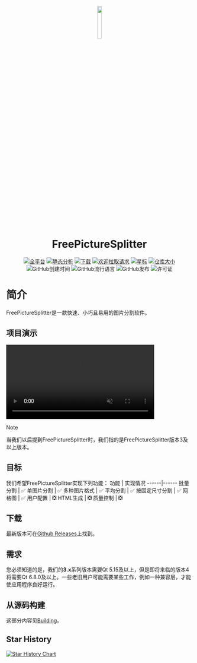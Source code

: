 <div align="center">
<img src="../../src/resources/fps.ico" width="15%" height="15%">
</div>

<div align="center">
<h1>FreePictureSplitter</h1>

[![全平台](https://img.shields.io/github/actions/workflow/status/zxunge/FreePictureSplitter/build.yml?style=flat-square)](https://github.com/zxunge/FreePictureSplitter/actions/workflows/build.yml)
[![静态分析](https://img.shields.io/github/actions/workflow/status/zxunge/FreePictureSplitter/static-analysis.yml?style=flat-square&label=static-analysis)](https://github.com/zxunge/FreePictureSplitter/actions/workflows/static-analysis.yml)
[![下载](https://img.shields.io/github/downloads/zxunge/FreePictureSplitter/total.svg?maxAge=2592001&style=flat-square)](https://github.com/zxunge/FreePictureSplitter/releases/)
[![欢迎拉取请求](https://img.shields.io/badge/PRs-welcome-brightgreen.svg?style=flat-square)](https://github.com/zxunge/FreePictureSplitter/pulls)
[![星标](https://img.shields.io/github/stars/zxunge/FreePictureSplitter?style=flat-square)](https://github.com/zxunge/FreePictureSplitter/stargazers)
[![仓库大小](https://img.shields.io/github/repo-size/zxunge/FreePictureSplitter?style=flat-square)](https://github.com/zxunge/FreePictureSplitter)
<img alt="GitHub创建时间" src="https://img.shields.io/github/created-at/zxunge/FreePictureSplitter?style=flat-square" />
<img alt="GitHub流行语言" src="https://img.shields.io/github/languages/top/zxunge/FreePictureSplitter?style=flat-square" />
<img alt="GitHub发布" src="https://img.shields.io/github/v/release/zxunge/FreePictureSplitter?style=flat-square" />
<img alt="许可证" src="https://img.shields.io/github/license/zxunge/FreePictureSplitter?style=flat-square" />
</div>

# 简介
FreePictureSplitter是一款快速、小巧且易用的图片分割软件。

## 项目演示
<video src="https://github.com/user-attachments/assets/d36a9fd0-6d29-4a09-a1d4-fe8c469507ec" data-canonical-src="https://github.com/user-attachments/assets/d36a9fd0-6d29-4a09-a1d4-fe8c469507ec" controls="controls" muted="muted" class="d-block rounded-bottom-2 border-top width-fit" style="max-height:640px; min-height: 200px"></video>

> [!NOTE]
> 当我们以后提到FreePictureSplitter时，我们指的是FreePictureSplitter版本3及以上版本。

## 目标
我们希望FreePictureSplitter实现下列功能：
功能 | 实现情况
------|------
批量分割 | ✅
单图片分割 | ✅
多种图片格式 | ✅
平均分割 | ✅
按固定尺寸分割 | ✅
网格图 | ✅
用户配置 | ❎
HTML生成 | ❎
质量控制 | ❎

## 下载
最新版本可在[Github Releases](https://github.com/zxunge/FreePictureSplitter/releases)上找到。

## 需求
您必须知道的是，我们的**3.x**系列版本需要Qt 5.15及以上，但是即将来临的版本4将需要Qt 6.8.0及以上。一些老旧用户可能需要某些工作，例如一种兼容层，才能使应用程序良好运行。

## 从源码构建
这部分内容见[Building](build.md)。

## Star History
[![Star History Chart](https://api.star-history.com/svg?repos=zxunge/FreePictureSplitter&type=Date)](https://star-history.com/#zxunge/FreePictureSplitter&Date)
